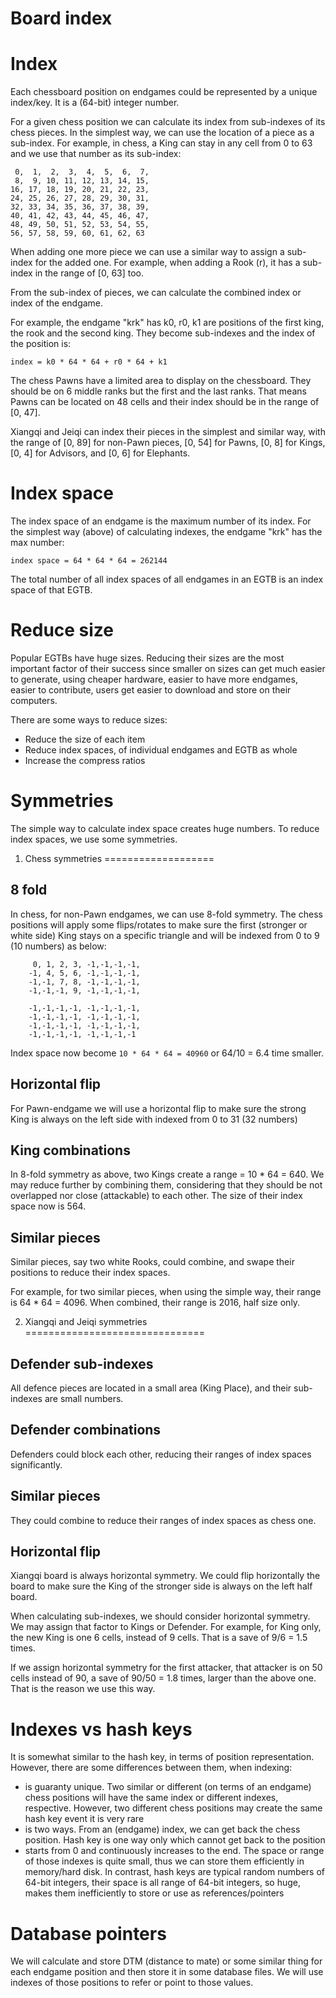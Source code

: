 # Board index


Index
=====
Each chessboard position on endgames could be represented by a unique index/key. It is a (64-bit) integer number.

For a given chess position we can calculate its index from sub-indexes of its chess pieces. In the simplest way, we can use the location of a piece as a sub-index. For example, in chess, a King can stay in any cell from 0 to 63 and we use that number as its sub-index:

```
 0,  1,  2,  3,  4,  5,  6,  7,
 8,  9, 10, 11, 12, 13, 14, 15,
16, 17, 18, 19, 20, 21, 22, 23,
24, 25, 26, 27, 28, 29, 30, 31,
32, 33, 34, 35, 36, 37, 38, 39,
40, 41, 42, 43, 44, 45, 46, 47,
48, 49, 50, 51, 52, 53, 54, 55,
56, 57, 58, 59, 60, 61, 62, 63
```

When adding one more piece we can use a similar way to assign a sub-index for the added one. For example, when adding a Rook (r), it has a sub-index in the range of [0, 63] too.

From the sub-index of pieces, we can calculate the combined index or index of the endgame.

For example, the endgame "krk" has k0, r0, k1 are positions of the first king, the rook and the second king. They become sub-indexes and the index of the position is:

```index = k0 * 64 * 64 + r0 * 64 + k1```

The chess Pawns have a limited area to display on the chessboard. They should be on 6 middle ranks but the first and the last ranks. That means Pawns can be located on 48 cells and their index should be in the range of [0, 47].

Xiangqi and Jeiqi can index their pieces in the simplest and similar way, with the range of [0, 89] for non-Pawn pieces, [0, 54] for Pawns, [0, 8] for Kings, [0, 4] for Advisors, and [0, 6] for Elephants.

Index space
===========
The index space of an endgame is the maximum number of its index. For the simplest way (above) of calculating indexes, the endgame "krk" has the max number:

```index space = 64 * 64 * 64 = 262144```

The total number of all index spaces of all endgames in an EGTB is an index space of that EGTB.


Reduce size
===========
Popular EGTBs have huge sizes. Reducing their sizes are the most important factor of their success since smaller on sizes can get much easier to generate, using cheaper hardware, easier to have more endgames, easier to contribute, users get easier to download and store on their computers.

There are some ways to reduce sizes:
- Reduce the size of each item
- Reduce index spaces, of individual endgames and EGTB as whole
- Increase the compress ratios


Symmetries
==========

The simple way to calculate index space creates huge numbers. To reduce index spaces, we use some symmetries.

1. Chess symmetries
===================

8 fold
------
In chess, for non-Pawn endgames, we can use 8-fold symmetry. The chess positions will apply some flips/rotates to make sure the first (stronger or white side) King stays on a specific triangle and will be indexed from 0 to 9 (10 numbers) as below:

```
     0, 1, 2, 3, -1,-1,-1,-1,
    -1, 4, 5, 6, -1,-1,-1,-1,
    -1,-1, 7, 8, -1,-1,-1,-1,
    -1,-1,-1, 9, -1,-1,-1,-1,

    -1,-1,-1,-1, -1,-1,-1,-1,
    -1,-1,-1,-1, -1,-1,-1,-1,
    -1,-1,-1,-1, -1,-1,-1,-1,
    -1,-1,-1,-1, -1,-1,-1,-1
```

Index space now become `10 * 64 * 64 = 40960` or 64/10 = 6.4 time smaller.

Horizontal flip
---------------
For Pawn-endgame we will use a horizontal flip to make sure the strong King is always on the left side with indexed from 0 to 31 (32 numbers)

King combinations
-----------------
In 8-fold symmetry as above, two Kings create a range = 10 * 64 = 640. We may reduce further by combining them, considering that they should be not overlapped nor close (attackable) to each other. The size of their index space now is 564.

Similar pieces
--------------
Similar pieces, say two white Rooks, could combine, and swape their positions to reduce their index spaces.

For example, for two similar pieces, when using the simple way, their range is 64 * 64 = 4096. When combined, their range is 2016, half size only.


2. Xiangqi and Jeiqi symmetries
===============================


Defender sub-indexes
--------------------
All defence pieces are located in a small area (King Place), and their sub-indexes are small numbers.

Defender combinations
---------------------
Defenders could block each other, reducing their ranges of index spaces significantly.

Similar pieces
--------------
They could combine to reduce their ranges of index spaces as chess one.

Horizontal flip
---------------
Xiangqi board is always horizontal symmetry. We could flip horizontally the board to make sure the King of the stronger side is always on the left half board.

When calculating sub-indexes, we should consider horizontal symmetry. We may assign that factor to Kings or Defender. For example, for King only, the new King is one 6 cells, instead of 9 cells. That is a save of 9/6 = 1.5 times.

If we assign horizontal symmetry for the first attacker, that attacker is on 50 cells instead of 90, a save of 90/50 = 1.8 times, larger than the above one. That is the reason we use this way.



Indexes vs hash keys
====================

It is somewhat similar to the hash key, in terms of position representation. However, there are some differences between them, when indexing:
- is guaranty unique. Two similar or different (on terms of an endgame) chess positions will have the same index or different indexes, respective. However, two different chess positions may create the same hash key event it is very rare
- is two ways. From an (endgame) index, we can get back the chess position. Hash key is one way only which cannot get back to the position
- starts from 0 and continuously increases to the end. The space or range of those indexes is quite small, thus we can store them efficiently in memory/hard disk. In contrast, hash keys are typical random numbers of 64-bit integers, their space is all range of 64-bit integers, so huge, makes them inefficiently to store or use as references/pointers


Database pointers
=================
We will calculate and store DTM (distance to mate) or some similar thing for each endgame position and then store it in some database files. We will use indexes of those positions to refer or point to those values.



